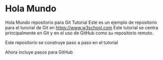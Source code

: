 # Hola Mundo

Hola Mundo repositorio para Git Tutorial
Este es un ejemplo de repositorio para el turorial de Git en https://www.w3school.com
Este tutorial se centra principalmente en Git y en el uso de GitHub como su repositorio remoto.

Este repositorio se construye paso a paso en el tutorial

Ahora incluye pasos para GitHub
